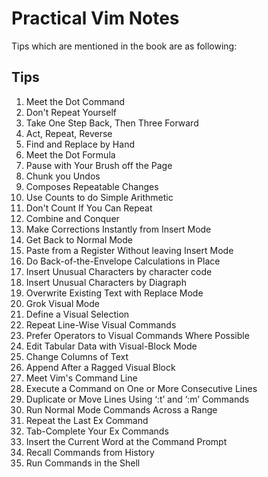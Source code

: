 # Practical Vim Notes

Tips which are mentioned in the book are as following:

## Tips

1. Meet the Dot Command
2. Don't Repeat Yourself
3. Take One Step Back, Then Three Forward
4. Act, Repeat, Reverse
5. Find and Replace by Hand
6. Meet the Dot Formula
7. Pause with Your Brush off the Page
8. Chunk you Undos
9. Composes Repeatable Changes
10. Use Counts to do Simple Arithmetic
11. Don't Count If You Can Repeat
12. Combine and Conquer
13. Make Corrections Instantly from Insert Mode
14. Get Back to Normal Mode
15. Paste from a Register Without leaving Insert Mode
16. Do Back-of-the-Envelope Calculations in Place
17. Insert Unusual Characters by character code
18. Insert Unusual Characters by Diagraph
19. Overwrite Existing Text with Replace Mode
20. Grok Visual Mode
21. Define a Visual Selection
22. Repeat Line-Wise Visual Commands
23. Prefer Operators to Visual Commands Where Possible
24. Edit Tabular Data with Visual-Block Mode
25. Change Columns of Text
26. Append After a Ragged Visual Block
27. Meet Vim's Command Line
28. Execute a Command on One or More Consecutive Lines
29. Duplicate or Move Lines Using ‘:t’ and ‘:m’ Commands
30. Run Normal Mode Commands Across a Range
31. Repeat the Last Ex Command
32. Tab-Complete Your Ex Commands
33. Insert the Current Word at the Command Prompt
34. Recall Commands from History
35. Run Commands in the Shell

